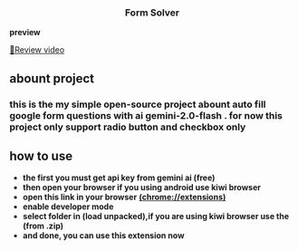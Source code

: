 <h3 align="center">Form Solver</h3>

**preview**

[🎥Review video](https://drive.google.com/file/d/1ztKbNuIN9XzmEtdyx4nL3GNZ7-qHLr8r/view?usp=sharing)

## abount project
<h3>
this is the my simple open-source project abount auto fill google form questions with ai gemini-2.0-flash . for now this project only support radio button and checkbox only
</h3>

## how to use

- **the first you must get api key from gemini ai (free)**
- **then open your browser if you using android use kiwi browser**
- **open this link in your browser**
  [**(chrome://extensions)**](chrome://extensions)
- **enable developer mode**
- **select folder in (load unpacked),if you are using kiwi browser use the (from .zip)**
- **and done, you can use this extension now**
